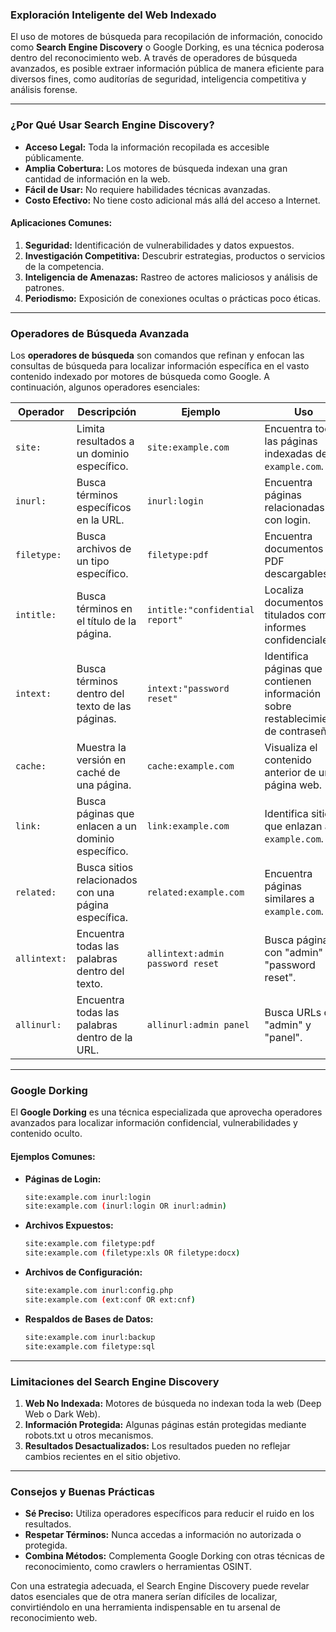 ### **Exploración Inteligente del Web Indexado**

El uso de motores de búsqueda para recopilación de información, conocido como **Search Engine Discovery** o Google Dorking, es una técnica poderosa dentro del reconocimiento web. A través de operadores de búsqueda avanzados, es posible extraer información pública de manera eficiente para diversos fines, como auditorías de seguridad, inteligencia competitiva y análisis forense.

---

### **¿Por Qué Usar Search Engine Discovery?**

- **Acceso Legal:** Toda la información recopilada es accesible públicamente.
- **Amplia Cobertura:** Los motores de búsqueda indexan una gran cantidad de información en la web.
- **Fácil de Usar:** No requiere habilidades técnicas avanzadas.
- **Costo Efectivo:** No tiene costo adicional más allá del acceso a Internet.

#### **Aplicaciones Comunes:**

1. **Seguridad:** Identificación de vulnerabilidades y datos expuestos.
2. **Investigación Competitiva:** Descubrir estrategias, productos o servicios de la competencia.
3. **Inteligencia de Amenazas:** Rastreo de actores maliciosos y análisis de patrones.
4. **Periodismo:** Exposición de conexiones ocultas o prácticas poco éticas.

---

### **Operadores de Búsqueda Avanzada**

Los **operadores de búsqueda** son comandos que refinan y enfocan las consultas de búsqueda para localizar información específica en el vasto contenido indexado por motores de búsqueda como Google. A continuación, algunos operadores esenciales:

|**Operador**|**Descripción**|**Ejemplo**|**Uso**|
|---|---|---|---|
|`site:`|Limita resultados a un dominio específico.|`site:example.com`|Encuentra todas las páginas indexadas de `example.com`.|
|`inurl:`|Busca términos específicos en la URL.|`inurl:login`|Encuentra páginas relacionadas con login.|
|`filetype:`|Busca archivos de un tipo específico.|`filetype:pdf`|Encuentra documentos PDF descargables.|
|`intitle:`|Busca términos en el título de la página.|`intitle:"confidential report"`|Localiza documentos titulados como informes confidenciales.|
|`intext:`|Busca términos dentro del texto de las páginas.|`intext:"password reset"`|Identifica páginas que contienen información sobre restablecimiento de contraseñas.|
|`cache:`|Muestra la versión en caché de una página.|`cache:example.com`|Visualiza el contenido anterior de una página web.|
|`link:`|Busca páginas que enlacen a un dominio específico.|`link:example.com`|Identifica sitios que enlazan a `example.com`.|
|`related:`|Busca sitios relacionados con una página específica.|`related:example.com`|Encuentra páginas similares a `example.com`.|
|`allintext:`|Encuentra todas las palabras dentro del texto.|`allintext:admin password reset`|Busca páginas con "admin" y "password reset".|
|`allinurl:`|Encuentra todas las palabras dentro de la URL.|`allinurl:admin panel`|Busca URLs con "admin" y "panel".|

---

### **Google Dorking**

El **Google Dorking** es una técnica especializada que aprovecha operadores avanzados para localizar información confidencial, vulnerabilidades y contenido oculto.

#### **Ejemplos Comunes:**

- **Páginas de Login:**
    
    ```bash
    site:example.com inurl:login
    site:example.com (inurl:login OR inurl:admin)
    ```
    
- **Archivos Expuestos:**
    
    ```bash
    site:example.com filetype:pdf
    site:example.com (filetype:xls OR filetype:docx)
    ```
    
- **Archivos de Configuración:**
    
    ```bash
    site:example.com inurl:config.php
    site:example.com (ext:conf OR ext:cnf)
    ```
    
- **Respaldos de Bases de Datos:**
    
    ```bash
    site:example.com inurl:backup
    site:example.com filetype:sql
    ```
    

---

### **Limitaciones del Search Engine Discovery**

1. **Web No Indexada:** Motores de búsqueda no indexan toda la web (Deep Web o Dark Web).
2. **Información Protegida:** Algunas páginas están protegidas mediante robots.txt u otros mecanismos.
3. **Resultados Desactualizados:** Los resultados pueden no reflejar cambios recientes en el sitio objetivo.

---

### **Consejos y Buenas Prácticas**

- **Sé Preciso:** Utiliza operadores específicos para reducir el ruido en los resultados.
- **Respetar Términos:** Nunca accedas a información no autorizada o protegida.
- **Combina Métodos:** Complementa Google Dorking con otras técnicas de reconocimiento, como crawlers o herramientas OSINT.

Con una estrategia adecuada, el Search Engine Discovery puede revelar datos esenciales que de otra manera serían difíciles de localizar, convirtiéndolo en una herramienta indispensable en tu arsenal de reconocimiento web.